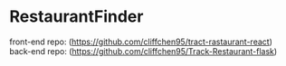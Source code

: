 # RestaurantFinder
front-end repo: (https://github.com/cliffchen95/tract-rastaurant-react)
back-end repo: (https://github.com/cliffchen95/Track-Restaurant-flask)
